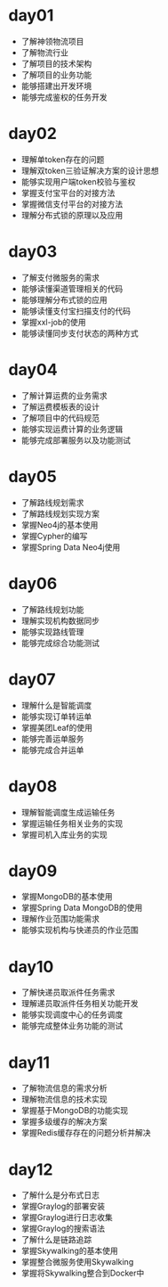 # day01
- 了解神领物流项目
- 了解物流行业
- 了解项目的技术架构
- 了解项目的业务功能
- 能够搭建出开发环境
- 能够完成鉴权的任务开发
# day02

- 理解单token存在的问题
- 理解双token三验证解决方案的设计思想
- 能够实现用户端token校验与鉴权
- 掌握支付宝平台的对接方法
- 掌握微信支付平台的对接方法
- 理解分布式锁的原理以及应用
# day03

- 了解支付微服务的需求
- 能够读懂渠道管理相关的代码
- 能够理解分布式锁的应用
- 能够读懂支付宝扫描支付的代码
- 掌握xxl-job的使用
- 能够读懂同步支付状态的两种方式
# day04

- 了解计算运费的业务需求
- 了解运费模板表的设计
- 了解项目中的代码规范
- 能够实现运费计算的业务逻辑
- 能够完成部署服务以及功能测试
# day05

- 了解路线规划需求
- 了解路线规划实现方案
- 掌握Neo4j的基本使用
- 掌握Cypher的编写
- 掌握Spring Data Neo4j使用
# day06

- 了解路线规划功能
- 理解实现机构数据同步
- 能够实现路线管理
- 能够完成综合功能测试
# day07

- 理解什么是智能调度
- 能够实现订单转运单
- 掌握美团Leaf的使用
- 能够完善运单服务
- 能够完成合并运单
# day08

- 理解智能调度生成运输任务
- 掌握运输任务相关业务的实现
- 掌握司机入库业务的实现
# day09

- 掌握MongoDB的基本使用
- 掌握Spring Data MongoDB的使用
- 理解作业范围功能需求
- 能够实现机构与快递员的作业范围
# day10

- 了解快递员取派件任务需求
- 理解递员取派件任务相关功能开发
- 能够实现调度中心的任务调度
- 能够完成整体业务功能的测试
# day11

- 了解物流信息的需求分析
- 理解物流信息的技术实现
- 掌握基于MongoDB的功能实现
- 掌握多级缓存的解决方案
- 掌握Redis缓存存在的问题分析并解决
# day12

- 了解什么是分布式日志
- 掌握Graylog的部署安装
- 掌握Graylog进行日志收集
- 掌握Graylog的搜索语法
- 了解什么是链路追踪
- 掌握Skywalking的基本使用
- 掌握整合微服务使用Skywalking
- 掌握将Skywalking整合到Docker中
